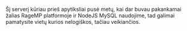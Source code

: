 Šį serverį kūriau prieš apytiksliai pusė metų, kai dar buvau pakankamai žalias RageMP platformoje ir NodeJS MySQL naudojime, tad galimai pamatysite vietų kurios nelogiškos, tačiau veikiančios.